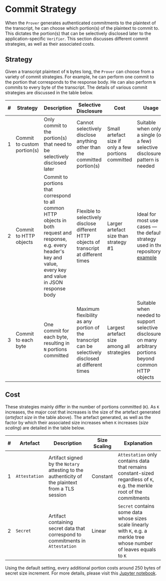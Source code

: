 # Commit Strategy
When the `Prover` generates authenticated commitments to the plaintext of the transcript, he can choose which portion(s) of the plaintext to commit to. This dictates the portion(s) that can be selectively disclosed later to the application-specific `Verifier`. This section discusses different commit strategies, as well as their associated costs.

## Strategy
Given a transcript plaintext of `N` bytes long, the `Prover` can choose from a variety of commit strategies. For example, he can perform one commit to the portion that corresponds to the response body. He can also perform `N` commits to every byte of the transcript. The details of various commit strategies are discussed in the table below.

| # | Strategy | Description | Selective Disclosure | Cost | Usage |
| - | -------- | ----------- | -------------------- | ---- | ----- |
| 1 | Commit to custom portion(s) | Only commit to the portion(s) that need to be selectively disclosed later | Cannot selectively disclose anything other than the committed portion(s) | Small artefact size if only a few portions committed | Suitable when only a single (or a few) selective disclosure pattern is needed |
| 2 | Commit to HTTP objects | Commit to portions that correspond to all common HTTP objects in both request and response, e.g. every header's key and value, every key and value in JSON response body | Flexible to selectively disclose different HTTP objects of transcript at different times | Larger artefact size than strategy #1 | Ideal for most use cases — the default strategy used in the repository's [example](https://github.com/tlsnotary/tlsn/blob/4d5102b6e141ecb84b8a835604be1d285ae6eaa5/crates/examples/attestation/prove.rs#L99) |
| 3 | Commit to each byte | One commit for each byte, resulting in `N` portions committed | Maximum flexibility as any portion of the transcript can be selectively disclosed at different times | Largest artefact size among all strategies | Suitable when needed to support selective disclosure on many arbitrary portions beyond common HTTP objects |

## Cost
These strategies mainly differ in the number of portions committed (`K`). As `K` increases, the major cost that increases is the size of the artefact generated (*artefact size* in the table above). The artefact generated, as well as the factor by which their associated size increases when `K` increases (*size scaling*) are detailed in the table below.

| # | Artefact | Description | Size Scaling | Explanation |
| - | -------- | ----------- | ------------ | ---------------------- |
| 1 | `Attestation` | Artifact signed by the `Notary` attesting to the authenticity of the plaintext from a TLS session | Constant | `Attestation` only contains data  that remains constant-sized regardless of `K`, e.g. the merkle root of the commitments |
| 2 | `Secret` | Artifact containing secret data that correspond to commitments in `Attestation` | Linear | `Secret` contains some data whose sizes scale linearly with `K`, e.g. a merkle tree whose number of leaves equals to `K` |

Using the default setting, every additional portion costs around 250 bytes of secret size increment. For more details, please visit this [Jupyter notebook](https://colab.research.google.com/drive/1o7IOwxZ9DuZLNsg6sQKp2y25kzgUPJhC?usp=sharing).